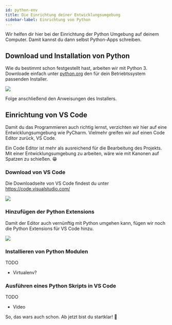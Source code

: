 ```yaml
---
id: python-env
title: Die Einrichtung deiner Entwicklungsumgebung
sidebar-label: Einrichtung von Python
---
```


Wir helfen dir hier bei der Einrichtung der Python Umgebung auf deinem Computer. Damit kannst du dann selbst Python-Apps schreiben.

## Download und Installation von Python

Wie du bestimmt schon festgestellt hast, arbeiten wir mit Python 3. Downloade einfach unter [python.org](https://python.org/) den für dein Betriebtssystem passenden Installer.

![](/img/install_python.gif)

Folge anschließend den Anweisungen des Installers.

## Einrichtung von VS Code

Damit du das Programmieren auch richtig lernst, verzichten wir hier auf eine Entwicklungsumgebung wie PyCharm. 
Vielmehr greifen wir auf einen Code Editor zurück, VS Code.

Ein Code Editor ist mehr als ausreichend für die Bearbeitung des Projekts. Mit einer Entwicklungsumgebung zu arbeiten, wäre wie mit Kanonen auf Spatzen zu schießen. 😁

### Download von VS Code

Die Downloadseite von VS Code findest du unter https://code.visualstudio.com/

![](/img/download_vscode.gif)

### Hinzufügen der Python Extensions

Damit der Editor auch vernünftig mit Python umgehen kann, fügen wir noch die Python Extensions für VS Code hinzu.

![](/img/install_python_extensions.gif)


### Installieren von Python Modulen

TODO
- Virtualenv?

### Ausführen eines Python Skripts in VS Code

TODO
- Video

So, das wars auch schon. Ab jetzt bist du startklar! 🚀
